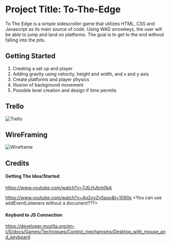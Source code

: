 # Project Title: To-The-Edge

To The Edge is a simple sidescroller game that utilizes HTML, CSS and Javascript as its main source of code. Using WAD arrowkeys, the user will be able to jump and land on platforms. The goal is to get to the end without falling into the pits. 

## Getting Started

1. Creating a set up and player
2. Adding gravity using velocity, height and width, and x and y axis
3. Create platforms and player physics
4. Illusion of background movement
5. Possible level creation and design if time permits

## Trello

![Trello](https://trello.com/b/jevicmJI/to-the-edge-demo)



## WireFraming

![Wireframe](https://phoenixkhan740367.invisionapp.com/freehand/Untitled-oTTDt1I2m?dsid_h=5794b36bff919dd5e1208ba37e3a6c889278dc5f33876a126b469c0d01e285ec&uid_h=e1101fd2dda8de0d0bac0a642e2ea939d67c07f5b86a269122eb2f4becadae07)







## Credits

#### Getting The Idea/Started
https://www.youtube.com/watch?v=7JtLHJbm0kA

https://www.youtube.com/watch?v=4q2vvZn5aoo&t=1090s <You can use addEventListeners without a document???>

#### Keybord to JS Connection
https://developer.mozilla.org/en-US/docs/Games/Techniques/Control_mechanisms/Desktop_with_mouse_and_keyboard
